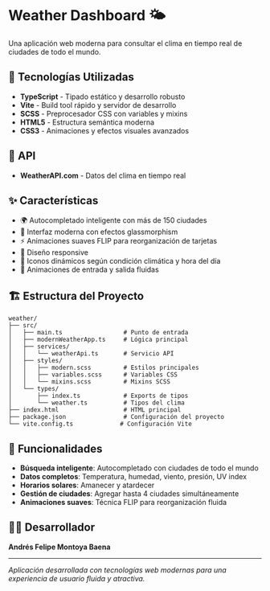 # Weather Dashboard 🌤️

Una aplicación web moderna para consultar el clima en tiempo real de ciudades de todo el mundo.

## 🚀 Tecnologías Utilizadas

- **TypeScript** - Tipado estático y desarrollo robusto
- **Vite** - Build tool rápido y servidor de desarrollo
- **SCSS** - Preprocesador CSS con variables y mixins
- **HTML5** - Estructura semántica moderna
- **CSS3** - Animaciones y efectos visuales avanzados

## 📡 API

- **WeatherAPI.com** - Datos del clima en tiempo real

## ✨ Características

- 🌍 Autocompletado inteligente con más de 150 ciudades
- 🎨 Interfaz moderna con efectos glassmorphism
- ⚡ Animaciones suaves FLIP para reorganización de tarjetas
- 📱 Diseño responsive
- 🌙 Iconos dinámicos según condición climática y hora del día
- 🔄 Animaciones de entrada y salida fluidas

## 🏗️ Estructura del Proyecto

```
weather/
├── src/
│   ├── main.ts                 # Punto de entrada
│   ├── modernWeatherApp.ts     # Lógica principal
│   ├── services/
│   │   └── weatherApi.ts       # Servicio API
│   ├── styles/
│   │   ├── modern.scss         # Estilos principales
│   │   ├── variables.scss      # Variables CSS
│   │   └── mixins.scss         # Mixins SCSS
│   └── types/
│       ├── index.ts            # Exports de tipos
│       └── weather.ts          # Tipos del clima
├── index.html                  # HTML principal
├── package.json                # Configuración del proyecto
└── vite.config.ts             # Configuración Vite
```

## 🎯 Funcionalidades

- **Búsqueda inteligente**: Autocompletado con ciudades de todo el mundo
- **Datos completos**: Temperatura, humedad, viento, presión, UV index
- **Horarios solares**: Amanecer y atardecer
- **Gestión de ciudades**: Agregar hasta 4 ciudades simultáneamente
- **Animaciones suaves**: Técnica FLIP para reorganización fluida

## 👨‍💻 Desarrollador

**Andrés Felipe Montoya Baena**

---

*Aplicación desarrollada con tecnologías web modernas para una experiencia de usuario fluida y atractiva.*
